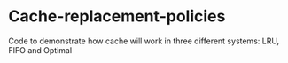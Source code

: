 # Cache-replacement-policies
Code to demonstrate how cache will work in three different systems: LRU, FIFO and Optimal
